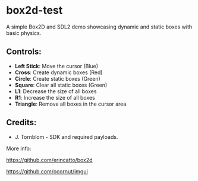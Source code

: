 # box2d-test

A simple Box2D and SDL2 demo showcasing dynamic and static boxes with basic physics.

## Controls:

- **Left Stick**: Move the cursor (Blue)
- **Cross**: Create dynamic boxes (Red)
- **Circle**: Create static boxes (Green)
- **Square**: Clear all static boxes (Green)
- **L1**: Decrease the size of all boxes
- **R1**: Increase the size of all boxes
- **Triangle**: Remove all boxes in the cursor area



## Credits:

- J. Tornblom - SDK and required payloads.


More info: 

https://github.com/erincatto/box2d

https://github.com/ocornut/imgui
